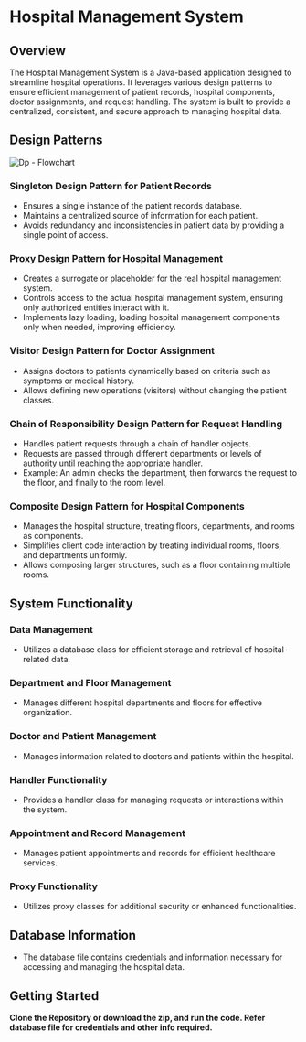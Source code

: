# Hospital Management System

## Overview

The Hospital Management System is a Java-based application designed to streamline hospital operations. It leverages various design patterns to ensure efficient management of patient records, hospital components, doctor assignments, and request handling. The system is built to provide a centralized, consistent, and secure approach to managing hospital data.

## Design Patterns

![Dp - Flowchart](https://github.com/Ashutowsh/Hospital-Management-System/assets/117370065/c9b321cb-da50-4ba7-8f93-401d20a74b76)


### Singleton Design Pattern for Patient Records
- Ensures a single instance of the patient records database.
- Maintains a centralized source of information for each patient.
- Avoids redundancy and inconsistencies in patient data by providing a single point of access.

### Proxy Design Pattern for Hospital Management
- Creates a surrogate or placeholder for the real hospital management system.
- Controls access to the actual hospital management system, ensuring only authorized entities interact with it.
- Implements lazy loading, loading hospital management components only when needed, improving efficiency.

### Visitor Design Pattern for Doctor Assignment
- Assigns doctors to patients dynamically based on criteria such as symptoms or medical history.
- Allows defining new operations (visitors) without changing the patient classes.

### Chain of Responsibility Design Pattern for Request Handling
- Handles patient requests through a chain of handler objects.
- Requests are passed through different departments or levels of authority until reaching the appropriate handler.
- Example: An admin checks the department, then forwards the request to the floor, and finally to the room level.

### Composite Design Pattern for Hospital Components
- Manages the hospital structure, treating floors, departments, and rooms as components.
- Simplifies client code interaction by treating individual rooms, floors, and departments uniformly.
- Allows composing larger structures, such as a floor containing multiple rooms.

## System Functionality

### Data Management
- Utilizes a database class for efficient storage and retrieval of hospital-related data.

### Department and Floor Management
- Manages different hospital departments and floors for effective organization.

### Doctor and Patient Management
- Manages information related to doctors and patients within the hospital.

### Handler Functionality
- Provides a handler class for managing requests or interactions within the system.

### Appointment and Record Management
- Manages patient appointments and records for efficient healthcare services.

### Proxy Functionality
- Utilizes proxy classes for additional security or enhanced functionalities.

## Database Information

- The database file contains credentials and information necessary for accessing and managing the hospital data.

## Getting Started

**Clone the Repository or download the zip, and run the code. Refer database file for credentials and other info required.**
